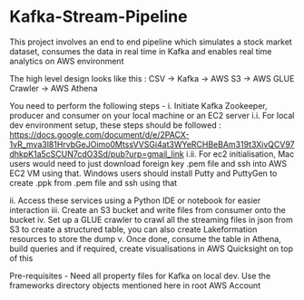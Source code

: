 # Kafka-Stream-Pipeline
This project involves an end to end pipeline which simulates a stock market dataset, consumes the data in real time in Kafka and enables real time analytics on AWS environment

The high level design looks like this :
CSV -> Kafka -> AWS S3 -> AWS GLUE Crawler -> AWS Athena

You need to perform the following steps -
i. Initiate Kafka Zookeeper, producer and consumer on your local machine or an EC2 server 
  i.i. For local dev environment setup, these steps should be followed : https://docs.google.com/document/d/e/2PACX-1vR_mva3l81HrvbGeJOimo0MtssVVSGi4at3WYeRCHBeBAm319t3XivQCV97dhkpK1a5cSCUN7cdO3Sd/pub?urp=gmail_link
  i.ii. For ec2 initialisation, Mac users would need to just download foreign key .pem file and ssh into AWS EC2 VM using that. Windows users should install Putty and PuttyGen to create .ppk from .pem file and ssh using that

ii. Access these services using a Python IDE or notebook for easier interaction
iii. Create an S3 bucket and write files from consumer onto the bucket
iv. Set up a GLUE crawler to crawl all the streaming files in json from S3 to create a structured table, you can also create Lakeformation resources to store the dump
v. Once done, consume the table in Athena, build queries and if required, create visualisations in AWS Quicksight on top of this

Pre-requisites -
Need all property files for Kafka on local dev. Use the frameworks directory objects mentioned here in root 
AWS Account

